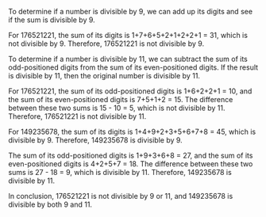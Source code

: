  To determine if a number is divisible by 9, we can add up its digits and see if the sum is divisible by 9.

For 176521221, the sum of its digits is 1+7+6+5+2+1+2+2+1 = 31, which is not divisible by 9. Therefore, 176521221 is not divisible by 9.

To determine if a number is divisible by 11, we can subtract the sum of its odd-positioned digits from the sum of its even-positioned digits. If the result is divisible by 11, then the original number is divisible by 11.

For 176521221, the sum of its odd-positioned digits is 1+6+2+2+1 = 10, and the sum of its even-positioned digits is 7+5+1+2 = 15. The difference between these two sums is 15 - 10 = 5, which is not divisible by 11. Therefore, 176521221 is not divisible by 11.

For 149235678, the sum of its digits is 1+4+9+2+3+5+6+7+8 = 45, which is divisible by 9. Therefore, 149235678 is divisible by 9.

The sum of its odd-positioned digits is 1+9+3+6+8 = 27, and the sum of its even-positioned digits is 4+2+5+7 = 18. The difference between these two sums is 27 - 18 = 9, which is divisible by 11. Therefore, 149235678 is divisible by 11.

In conclusion, 176521221 is not divisible by 9 or 11, and 149235678 is divisible by both 9 and 11.